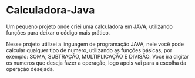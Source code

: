 # Calculadora-Java
Um pequeno projeto onde criei uma calculadora em JAVA, utilizando funções para deixar o código mais prático.

Nesse projeto utilizei a linguagem de programação JAVA, nele você pode calcular qualquer tipo de numero, utilizando as funções básicas, por exemplo: SOMA, SUBTRAÇÃO, MULTIPLICAÇÃO E DIVISÃO.
Você ira digitar os numeros que deseja fazer a operação, logo apois vai para a escolha da operação desejada.
